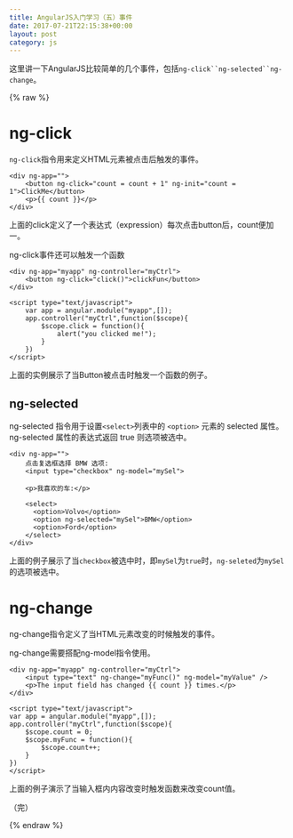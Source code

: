 ```yaml
---
title: AngularJS入门学习（五）事件
date: 2017-07-21T22:15:38+00:00
layout: post
category: js
---
```




这里讲一下AngularJS比较简单的几个事件，包括`ng-click``ng-selected``ng-change`。

{% raw %}

# ng-click

`ng-click`指令用来定义HTML元素被点击后触发的事件。

```
<div ng-app="">
    <button ng-click="count = count + 1" ng-init="count = 1">ClickMe</button>
    <p>{{ count }}</p>
</div>
```

上面的click定义了一个表达式（expression）每次点击button后，count便加一。

ng-click事件还可以触发一个函数

```
<div ng-app="myapp" ng-controller="myCtrl">
    <button ng-click="click()">clickFun</button>
</div>

<script type="text/javascript">
    var app = angular.module("myapp",[]);
    app.controller("myCtrl",function($scope){
        $scope.click = function(){
            alert("you clicked me!");
        }
    })
</script>

```


上面的实例展示了当Button被点击时触发一个函数的例子。


## ng-selected

ng-selected 指令用于设置` <select> `列表中的 `<option>` 元素的 selected 属性。ng-selected 属性的表达式返回 true 则选项被选中。

```
<div ng-app="">
    点击复选框选择 BMW 选项:
    <input type="checkbox" ng-model="mySel">

    <p>我喜欢的车:</p>

    <select>
      <option>Volvo</option>
      <option ng-selected="mySel">BMW</option>
      <option>Ford</option>    
    </select>
</div>
```

上面的例子展示了当`checkbox`被选中时，即`mySel`为`true`时，`ng-seleted`为`mySel`的选项被选中。



# ng-change

ng-change指令定义了当HTML元素改变的时候触发的事件。

ng-change需要搭配ng-model指令使用。

```
<div ng-app="myapp" ng-controller="myCtrl">
    <input type="text" ng-change="myFunc()" ng-model="myValue" />
    <p>The input field has changed {{ count }} times.</p>
</div>

<script type="text/javascript">
var app = angular.module("myapp",[]);
app.controller("myCtrl",function($scope){
    $scope.count = 0;
    $scope.myFunc = function(){
        $scope.count++;
    }
})
</script>
```

上面的例子演示了当输入框内内容改变时触发函数来改变count值。

（完）

{% endraw %}
